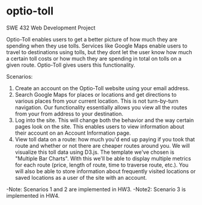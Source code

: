 # optio-toll
SWE 432 Web Development Project

Optio-Toll enables users to get a better picture of how much they are spending when they use tolls. Services like Google Maps enable users to travel to destinations using tolls, but they dont let the user know  how much a certain toll costs or how much they are spending in total on tolls on a given route. Optio-Toll gives users this functionality.

Scenarios:

1. Create an account on the Optio-Toll website using your email address.
2. Search Google Maps for places or locations and get directions to various places from your current location. This is not turn-by-turn navigation. Our functionality essentially allows you view all the routes from your from address to your destination.
3. Log into the site. This will change both the behavior and the way certain pages look on the site. This enables users to view information about their account on an Account Information page.
4. View toll data on a route: how much you'd end up paying if you took that route and whether or not there are cheaper routes around you. We will visualize this toll data using D3.js. The template we've chosen is "Multiple Bar Charts". With this we'll be able to display multiple metrics for each route (price, length of route, time to traverse route, etc.). You will also be able to store information about frequently visited locations or saved locations as a user of the site with an account.


-Note: Scenarios 1 and 2 are implemented in HW3.
-Note2: Scenario 3 is implemented in HW4.
